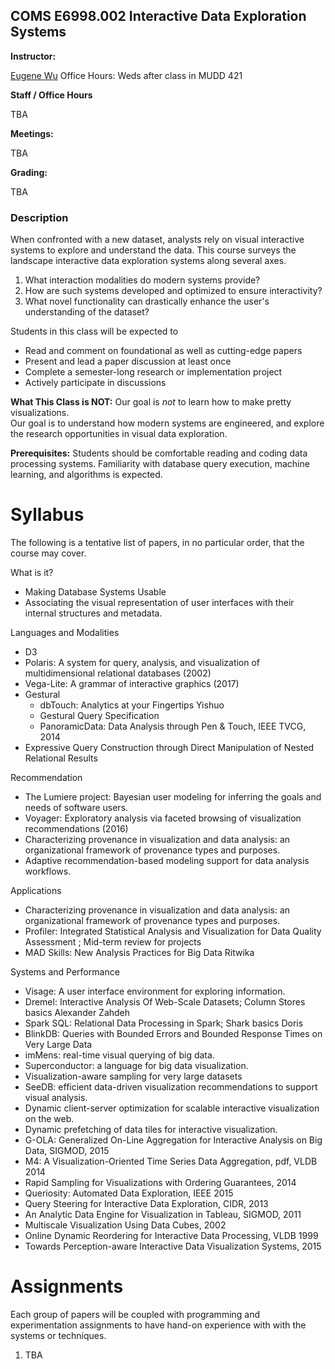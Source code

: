 
## COMS E6998.002  Interactive Data Exploration Systems


<div>
  <!--<div class="row">
    <div class="col-md-2"><b>Units:</b></div>
    <div class="col-md-8"><p>3</p></div>
  </div>-->
  
  <div class="row">
    <div class="col-md-2"><a id="staff" name="staff"></a><b>Instructor:</b></div>
    <div class="col-md-8">
      <p><a href="http://www.eugenewu.net/">Eugene Wu</a>  Office Hours: Weds after class in MUDD 421</p>
    </div>
  </div>
  <div class="row">
    <div class="col-md-2"><b>Staff / Office Hours</b> </div>
    <div class="col-md-8">
      <p>TBA</p>
    </div>
  </div>
  <div class="row">
    <div class="col-md-2"><b>Meetings:</b></div>
    <div class="col-md-8"><p>TBA</p></div>
  </div>
  <div class="row">
    <div class="col-md-2"><b>Grading:</b></div>
    <div class="col-md-8">
    <p>TBA</p>
    </div>
  </div>
</div>


### Description

When confronted with a new dataset, analysts rely on visual interactive systems to explore and understand the data. This course surveys the landscape interactive data exploration systems along several axes. 

1. What interaction modalities do modern systems provide? 
2. How are such systems developed and optimized to ensure interactivity? 
3. What novel functionality can drastically enhance the user's understanding of the dataset? 

Students in this class will be expected to

* Read and comment on foundational as well as cutting-edge papers
* Present and lead a paper discussion at least once
* Complete a semester-long research or implementation project
* Actively participate in discussions

**What This Class is NOT:**  Our goal is *not* to learn how to make pretty visualizations.  
Our goal is to understand how modern systems are engineered, and explore the research opportunities in visual data exploration.

**Prerequisites:** Students should be comfortable reading and coding data processing systems.   Familiarity with database query execution, machine learning, and algorithms is expected.    

# Syllabus

The following is a tentative list of papers, in no particular order, that the course may cover.

What is it?

* Making Database Systems Usable  
* Associating the visual representation of user interfaces with their internal structures and metadata.

Languages and Modalities

* D3
* Polaris: A system for query, analysis, and visualization of multidimensional relational databases (2002)
* Vega-Lite: A grammar of interactive graphics (2017)
* Gestural
  * dbTouch: Analytics at your Fingertips Yishuo  
  * Gestural Query Specification
  * PanoramicData: Data Analysis through Pen & Touch, IEEE TVCG, 2014
* Expressive Query Construction through Direct Manipulation of Nested Relational Results

Recommendation

* The Lumiere project: Bayesian user modeling for inferring the goals and needs of software users.
* Voyager: Exploratory analysis via faceted browsing of visualization recommendations (2016)
* Characterizing provenance in visualization and data analysis: an organizational framework of provenance types and purposes.
* Adaptive recommendation-based modeling support for data analysis workflows.

Applications

* Characterizing provenance in visualization and data analysis: an organizational framework of provenance types and purposes.
* Profiler: Integrated Statistical Analysis and Visualization for Data Quality Assessment ; Mid-term review for projects  
* MAD Skills: New Analysis Practices for Big Data Ritwika 

Systems and Performance

* Visage: A user interface environment for exploring information.
* Dremel: Interactive Analysis Of Web-Scale Datasets; Column Stores basics  Alexander Zahdeh  
* Spark SQL: Relational Data Processing in Spark; Shark basics  Doris 
* BlinkDB: Queries with Bounded Errors and Bounded Response Times on Very Large Data
* imMens: real-time visual querying of big data.
* Superconductor: a language for big data visualization.
* Visualization-aware sampling for very large datasets
* SeeDB: efficient data-driven visualization recommendations to support visual analysis.
* Dynamic client-server optimization for scalable interactive visualization on the web.
* Dynamic prefetching of data tiles for interactive visualization.
* G-OLA: Generalized On-Line Aggregation for Interactive Analysis on Big Data, SIGMOD, 2015
* M4: A Visualization-Oriented Time Series Data Aggregation, pdf, VLDB 2014
* Rapid Sampling for Visualizations with Ordering Guarantees, 2014
* Queriosity: Automated Data Exploration, IEEE 2015
* Query Steering for Interactive Data Exploration, CIDR, 2013
* An Analytic Data Engine for Visualization in Tableau, SIGMOD, 2011
* Multiscale Visualization Using Data Cubes, 2002
* Online Dynamic Reordering for Interactive Data Processing, VLDB 1999
* Towards Perception-aware Interactive Data Visualization Systems, 2015



# Assignments

Each group of papers will be coupled with programming and experimentation assignments to have hand-on experience with with the systems or techniques.

1. TBA

